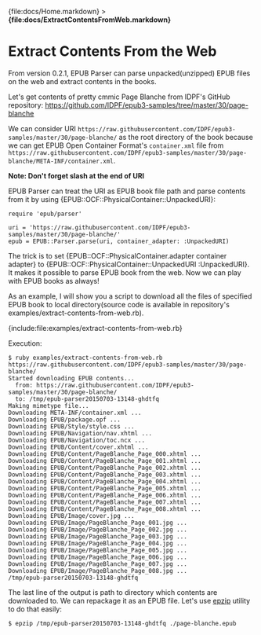 {file:docs/Home.markdown} > **{file:docs/ExtractContentsFromWeb.markdown}**

Extract Contents From the Web
=============================

From version 0.2.1, EPUB Parser can parse unpacked(unzipped) EPUB files on the web and extract contents in the books.

Let's get contents of pretty cmmic Page Blanche from IDPF's GitHub repository: https://github.com/IDPF/epub3-samples/tree/master/30/page-blanche

We can consider URI `https://raw.githubusercontent.com/IDPF/epub3-samples/master/30/page-blanche/` as the root directory of the book because we can get EPUB Open Container Format's `container.xml` file from `https://raw.githubusercontent.com/IDPF/epub3-samples/master/30/page-blanche/META-INF/container.xml`.

**Note: Don't forget slash at the end of URI**

EPUB Parser can treat the URI as EPUB book file path and parse contents from it by using {EPUB::OCF::PhysicalContainer::UnpackedURI}:

    require 'epub/parser'
    
    uri = 'https://raw.githubusercontent.com/IDPF/epub3-samples/master/30/page-blanche/'
    epub = EPUB::Parser.parse(uri, container_adapter: :UnpackedURI)

The trick is to set {EPUB::OCF::PhysicalContainer.adapter container adapter} to {EPUB::OCF::PhysicalContainer::UnpackedURI :UnpackedURI}. It makes it possible to parse EPUB book from the web.
Now we can play with EPUB books as always!

As an example, I will show you a script to download all the files of specified EPUB book to local directory(source code is available in repository's examples/extract-contents-from-web.rb).

{include:file:examples/extract-contents-from-web.rb}

Execution:

    $ ruby examples/extract-contents-from-web.rb https://raw.githubusercontent.com/IDPF/epub3-samples/master/30/page-blanche/
    Started downloading EPUB contents...
      from: https://raw.githubusercontent.com/IDPF/epub3-samples/master/30/page-blanche/
      to: /tmp/epub-parser20150703-13148-ghdtfq
    Making mimetype file...
    Downloading META-INF/container.xml ...
    Downloading EPUB/package.opf ...
    Downloading EPUB/Style/style.css ...
    Downloading EPUB/Navigation/nav.xhtml ...
    Downloading EPUB/Navigation/toc.ncx ...
    Downloading EPUB/Content/cover.xhtml ...
    Downloading EPUB/Content/PageBlanche_Page_000.xhtml ...
    Downloading EPUB/Content/PageBlanche_Page_001.xhtml ...
    Downloading EPUB/Content/PageBlanche_Page_002.xhtml ...
    Downloading EPUB/Content/PageBlanche_Page_003.xhtml ...
    Downloading EPUB/Content/PageBlanche_Page_004.xhtml ...
    Downloading EPUB/Content/PageBlanche_Page_005.xhtml ...
    Downloading EPUB/Content/PageBlanche_Page_006.xhtml ...
    Downloading EPUB/Content/PageBlanche_Page_007.xhtml ...
    Downloading EPUB/Content/PageBlanche_Page_008.xhtml ...
    Downloading EPUB/Image/cover.jpg ...
    Downloading EPUB/Image/PageBlanche_Page_001.jpg ...
    Downloading EPUB/Image/PageBlanche_Page_002.jpg ...
    Downloading EPUB/Image/PageBlanche_Page_003.jpg ...
    Downloading EPUB/Image/PageBlanche_Page_004.jpg ...
    Downloading EPUB/Image/PageBlanche_Page_005.jpg ...
    Downloading EPUB/Image/PageBlanche_Page_006.jpg ...
    Downloading EPUB/Image/PageBlanche_Page_007.jpg ...
    Downloading EPUB/Image/PageBlanche_Page_008.jpg ...
    /tmp/epub-parser20150703-13148-ghdtfq

The last line of the output is path to directory which contents are downloaded to. We can repackage it as an EPUB file. Let's use [epzip][] utility to do that easily:

    $ epzip /tmp/epub-parser20150703-13148-ghdtfq ./page-blanche.epub

[epzip]: https://github.com/takahashim/epzip
